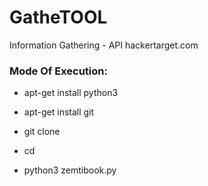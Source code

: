 # GatheTOOL
 Information Gathering - API hackertarget.com
 
<h3> Mode Of Execution: </h3>

* apt-get install python3

* apt-get install git

* git clone 

* cd 


* python3 zemtibook.py

<img src="">
